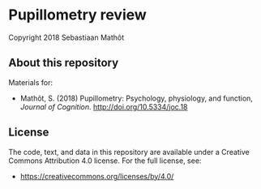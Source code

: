 # Pupillometry review

Copyright 2018 Sebastiaan Mathôt

## About this repository

Materials for:

- Mathôt, S. (2018) Pupillometry: Psychology, physiology, and function, *Journal of Cognition*. <http://doi.org/10.5334/joc.18>

## License

The code, text, and data in this repository are available under a Creative Commons Attribution 4.0 license. For the full license, see:

- <https://creativecommons.org/licenses/by/4.0/>
